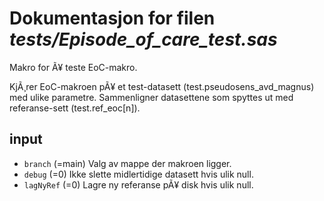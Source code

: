
# Dokumentasjon for filen *tests/Episode_of_care_test.sas*

Makro for Ã¥ teste EoC-makro.

KjÃ¸rer EoC-makroen pÃ¥ et test-datasett (test.pseudosens_avd_magnus) med ulike parametre.
Sammenligner datasettene som spyttes ut med referanse-sett (test.ref_eoc[n]).

## input

- `branch` (=main) Valg av mappe der makroen ligger.
- `debug` (=0) Ikke slette midlertidige datasett hvis ulik null.
- `lagNyRef` (=0) Lagre ny referanse pÃ¥ disk hvis ulik null.

